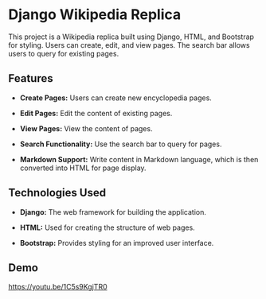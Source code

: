 # Django Wikipedia Replica

This project is a Wikipedia replica built using Django, HTML, and Bootstrap for styling. Users can create, edit, and view pages. The search bar allows users to query for existing pages.

## Features

- **Create Pages:** Users can create new encyclopedia pages.

- **Edit Pages:** Edit the content of existing pages.

- **View Pages:** View the content of pages.

- **Search Functionality:** Use the search bar to query for pages.

- **Markdown Support:** Write content in Markdown language, which is then converted into HTML for page display.

## Technologies Used

- **Django:** The web framework for building the application.

- **HTML:** Used for creating the structure of web pages.

- **Bootstrap:** Provides styling for an improved user interface.

## Demo

https://youtu.be/1C5s9KgjTR0